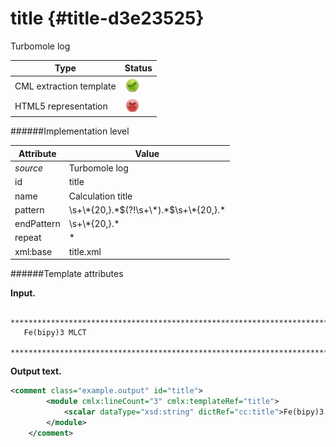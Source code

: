 # title {#title-d3e23525}

Turbomole log


| Type                                                                                                                                                | Status                                                                                                                                              |
|----|----|
| CML extraction template                                                                                                                             | ![](/imgs/Total.png)                                                                                                                                |
| HTML5 representation                                                                                                                                | ![](/imgs/None.png)                                                                                                                                 |

######Implementation level

| Attribute                                                                                                                                           | Value                                                                                                                                               |
|----|----|
| *source*                                                                                                                                            | Turbomole log                                                                                                                                       |
| id                                                                                                                                                  | title                                                                                                                                               |
| name                                                                                                                                                | Calculation title                                                                                                                                   |
| pattern                                                                                                                                             | \\s+\\\*{20,}.\*\$(?!\\s+\\\*).\*\$\\s+\\\*{20,}.\*                                                                                                 |
| endPattern                                                                                                                                          | \\s+\\\*{20,}.\*                                                                                                                                    |
| repeat                                                                                                                                              | \*                                                                                                                                                  |
| xml:base                                                                                                                                            | title.xml                                                                                                                                           |

######Template attributes

**Input.**

       *************************************************************************
       Fe(bipy)3 MLCT                                                           
       *************************************************************************    
        

**Output text.**

```xml
<comment class="example.output" id="title">
        <module cmlx:lineCount="3" cmlx:templateRef="title">
            <scalar dataType="xsd:string" dictRef="cc:title">Fe(bipy)3 MLCT</scalar>
        </module> 
    </comment>
```
